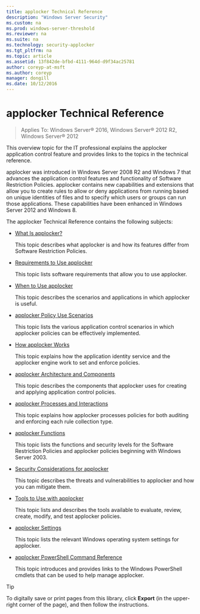 ```yaml
---
title: applocker Technical Reference
description: "Windows Server Security"
ms.custom: na
ms.prod: windows-server-threshold
ms.reviewer: na
ms.suite: na
ms.technology: security-applocker
ms.tgt_pltfrm: na
ms.topic: article
ms.assetid: 13f842de-bfbd-4111-964d-d9f34ac25781
author: coreyp-at-msft
ms.author: coreyp
manager: dongill
ms.date: 10/12/2016
---
```

# applocker Technical Reference

>Applies To: Windows Server&reg; 2016, Windows Server&reg; 2012 R2, Windows Server&reg; 2012

This overview topic for the IT professional explains the applocker application control feature and provides links to the topics in the technical reference.

applocker was introduced in  Windows Server 2008 R2  and  Windows 7  that advances the application control features and functionality of Software Restriction Policies. applocker contains new capabilities and extensions that allow you to create rules to allow or deny applications from running based on unique identities of files and to specify which users or groups can run those applications. These capabilities have been enhanced in  Windows Server 2012  and Windows 8.

The applocker Technical Reference contains the following subjects:

-   [What Is applocker?](what-is-applocker.md)

    This topic describes what applocker is and how its features differ from Software Restriction Policies.

-   [Requirements to Use applocker](requirements-to-use-applocker.md)

    This topic lists software requirements that allow you to use applocker.

-   [When to Use applocker](https://technet.microsoft.com/en-us/library/ee424371(d=default,l=en-us,v=ws.10).aspx)

    This topic describes the scenarios and applications in which applocker is useful.

-   [applocker Policy Use Scenarios](applocker-policy-use-scenarios.md)

    This topic lists the various application control scenarios in which applocker policies can be effectively implemented.

-   [How applocker Works](how-applocker-works.md)

    This topic explains how the application identity service and the applocker engine work to set and enforce policies.

-   [applocker Architecture and Components](applocker-architecture-and-components.md)

    This topic describes the components that applocker uses for creating and applying application control policies.

-   [applocker Processes and Interactions](applocker-processes-and-interactions.md)

    This topic explains how applocker processes policies for both auditing and enforcing each rule collection type.

-   [applocker Functions](applocker-functions.md)

    This topic lists the functions and security levels for the Software Restriction Policies and applocker policies beginning with Windows Server 2003.

-   [Security Considerations for applocker](security-considerations-for-applocker.md)

    This topic describes the threats and vulnerabilities to applocker and how you can mitigate them.

-   [Tools to Use with applocker](tools-to-use-with-applocker.md)

    This topic lists and describes the tools available to evaluate, review, create, modify, and test applocker policies.

-   [applocker Settings](applocker-settings.md)

    This topic lists the relevant Windows operating system settings for applocker.

-   [applocker PowerShell Command Reference](https://technet.microsoft.com/en-us/library/ee424349(d=default,l=en-us,v=ws.10).aspx)

    This topic introduces and provides links to the Windows PowerShell cmdlets that can be used to help manage applocker.

> [!TIP]
> To digitally save or print pages from this library, click **Export** (in the upper-right corner of the page), and then follow the instructions.



